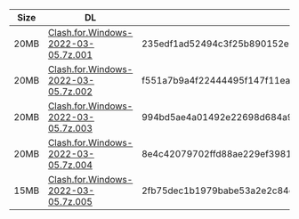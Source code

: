 |    Size   |     DL  | sha512sum |
|  ---  |  ---  |  ---  |
| 20MB | [Clash.for.Windows-2022-03-05.7z.001](https://cdn.jsdelivr.net/gh/appleians/cfw_intel@main/Clash.for.Windows-2022-03-05.7z.001) | 235edf1ad52494c3f25b890152ebb1d0b6f3db194b43512741217f1b1c98b24acf04cb2be74bb58cfbb7456a7c4bd93dc36ee1ab5fdb8841e7ebdcfbd2a83eac |
| 20MB | [Clash.for.Windows-2022-03-05.7z.002](https://cdn.jsdelivr.net/gh/appleians/cfw_intel@main/Clash.for.Windows-2022-03-05.7z.002) | f551a7b9a4f22444495f147f11ea115192d77297edca578408bfe06e03b16d4a01099f967d92f67f2e543c3ba1768772349079d6e4942307ade24202acf52641 |
| 20MB | [Clash.for.Windows-2022-03-05.7z.003](https://cdn.jsdelivr.net/gh/appleians/cfw_intel@main/Clash.for.Windows-2022-03-05.7z.003) | 994bd5ae4a01492e22698d684a953132ddbd07b378b463dfd75e3e0b754e10ae45725fa8c5bae53206737cdd4000d648775ec5fb0200c50ab18923ec2a6911d4 |
| 20MB | [Clash.for.Windows-2022-03-05.7z.004](https://cdn.jsdelivr.net/gh/appleians/cfw_intel@main/Clash.for.Windows-2022-03-05.7z.004) | 8e4c42079702ffd88ae229ef398184e157e89c5ee2e9436338e950824841f906616d1c071cae37467f2fae7bbd91cea2c65a39c56578959f1b8a01b09bc0a8b8 |
| 15MB | [Clash.for.Windows-2022-03-05.7z.005](https://cdn.jsdelivr.net/gh/appleians/cfw_intel@main/Clash.for.Windows-2022-03-05.7z.005) | 2fb75dec1b1979babe53a2e2c84c883029946713eb4d15bba945f1bf175ba539b14fc91bed01d2eb81291b6242655ed0273c95066e8743366161966f47bd4997 |
